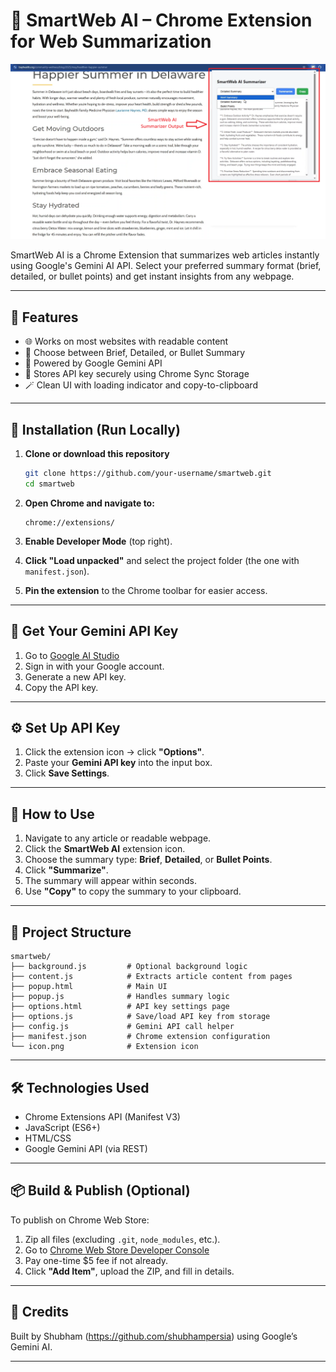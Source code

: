 # 🧠 SmartWeb AI – Chrome Extension for Web Summarization

![Extension Icon](./AI.png)

SmartWeb AI is a Chrome Extension that summarizes web articles instantly using Google's Gemini AI API. Select your preferred summary format (brief, detailed, or bullet points) and get instant insights from any webpage.

---

## 🚀 Features

- 🌐 Works on most websites with readable content
- 📑 Choose between Brief, Detailed, or Bullet Summary
- 🧠 Powered by Google Gemini API
- 💾 Stores API key securely using Chrome Sync Storage
- 🪄 Clean UI with loading indicator and copy-to-clipboard

---

## 🔧 Installation (Run Locally)

1. **Clone or download this repository**
   ```bash
   git clone https://github.com/your-username/smartweb.git
   cd smartweb
   ```

2. **Open Chrome and navigate to:**
   ```
   chrome://extensions/
   ```

3. **Enable Developer Mode** (top right).

4. **Click "Load unpacked"** and select the project folder (the one with `manifest.json`).

5. **Pin the extension** to the Chrome toolbar for easier access.

---

## 🔐 Get Your Gemini API Key

1. Go to [Google AI Studio](https://makersuite.google.com/app/apikey)
2. Sign in with your Google account.
3. Generate a new API key.
4. Copy the API key.

---

## ⚙️ Set Up API Key

1. Click the extension icon → click **"Options"**.
2. Paste your **Gemini API key** into the input box.
3. Click **Save Settings**.

---

## 📘 How to Use

1. Navigate to any article or readable webpage.
2. Click the **SmartWeb AI** extension icon.
3. Choose the summary type: **Brief**, **Detailed**, or **Bullet Points**.
4. Click **"Summarize"**.
5. The summary will appear within seconds.
6. Use **"Copy"** to copy the summary to your clipboard.

---

## 📁 Project Structure

```
smartweb/
├── background.js         # Optional background logic
├── content.js            # Extracts article content from pages
├── popup.html            # Main UI
├── popup.js              # Handles summary logic
├── options.html          # API key settings page
├── options.js            # Save/load API key from storage
├── config.js             # Gemini API call helper
├── manifest.json         # Chrome extension configuration
└── icon.png              # Extension icon
```

---

## 🛠 Technologies Used

- Chrome Extensions API (Manifest V3)
- JavaScript (ES6+)
- HTML/CSS
- Google Gemini API (via REST)

---

## 📦 Build & Publish (Optional)

To publish on Chrome Web Store:

1. Zip all files (excluding `.git`, `node_modules`, etc.).
2. Go to [Chrome Web Store Developer Console](https://chromewebstore.google.com/u/0/developer/dashboard)
3. Pay one-time $5 fee if not already.
4. Click **"Add Item"**, upload the ZIP, and fill in details.

---

## 🧠 Credits

Built by Shubham (https://github.com/shubhampersia) using Google’s Gemini AI.

---

